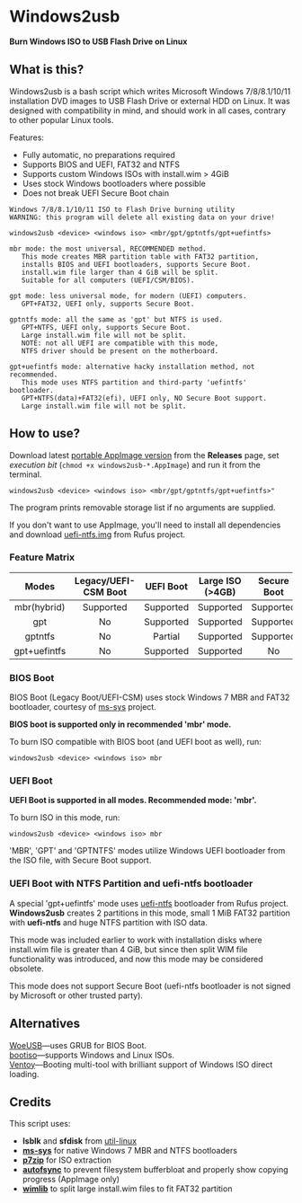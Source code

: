 # Windows2usb
**Burn Windows ISO to USB Flash Drive on Linux**

## What is this?

Windows2usb is a bash script which writes Microsoft Windows 7/8/8.1/10/11 installation DVD images to USB Flash Drive or external HDD on Linux. It was designed with compatibility in mind, and should work in all cases, contrary to other popular Linux tools.

Features:

* Fully automatic, no preparations required
* Supports BIOS and UEFI, FAT32 and NTFS
* Supports custom Windows ISOs with install.wim > 4GiB
* Uses stock Windows bootloaders where possible
* Does not break UEFI Secure Boot chain

```
Windows 7/8/8.1/10/11 ISO to Flash Drive burning utility
WARNING: this program will delete all existing data on your drive!

windows2usb <device> <windows iso> <mbr/gpt/gptntfs/gpt+uefintfs>

mbr mode: the most universal, RECOMMENDED method.
   This mode creates MBR partition table with FAT32 partition,
   installs BIOS and UEFI bootloaders, supports Secure Boot.
   install.wim file larger than 4 GiB will be split.
   Suitable for all computers (UEFI/CSM/BIOS).

gpt mode: less universal mode, for modern (UEFI) computers.
   GPT+FAT32, UEFI only, supports Secure Boot.

gptntfs mode: all the same as 'gpt' but NTFS is used.
   GPT+NTFS, UEFI only, supports Secure Boot.
   Large install.wim file will not be split.
   NOTE: not all UEFI are compatible with this mode,
   NTFS driver should be present on the motherboard.

gpt+uefintfs mode: alternative hacky installation method, not recommended.
   This mode uses NTFS partition and third-party 'uefintfs' bootloader.
   GPT+NTFS(data)+FAT32(efi), UEFI only, NO Secure Boot support.
   Large install.wim file will not be split.
```

## How to use?

Download latest [portable AppImage version](https://github.com/ValdikSS/windows2usb/releases) from the **Releases** page, set *execution bit* (`chmod +x windows2usb-*.AppImage`) and run it from the terminal.

`windows2usb <device> <windows iso> <mbr/gpt/gptntfs/gpt+uefintfs>"`

The program prints removable storage list if no arguments are supplied.

If you don't want to use AppImage, you'll need to install all dependencies and download [uefi-ntfs.img](https://github.com/pbatard/rufus/tree/master/res/uefi) from Rufus project.

### Feature Matrix

|Modes       |Legacy/UEFI-CSM Boot|UEFI Boot|Large ISO (>4GB)|Secure Boot|File System|Part Table|
|:----------:|:------------------:|:-------:|:--------------:|:---------:|:---------:|:--------:|
|mbr(hybrid) |Supported           |Supported|Supported       |Supported  |FAT32      |MBR       |
|gpt         |No                  |Supported|Supported       |Supported  |FAT32      |GPT       |
|gptntfs     |No                  |Partial  |Supported       |Supported  |NTFS       |GPT       |
|gpt+uefintfs|No                  |Supported|Supported       |No         |NTFS       |GPT       |

### BIOS Boot

BIOS Boot (Legacy Boot/UEFI-CSM) uses stock Windows 7 MBR and FAT32 bootloader, courtesy of [ms-sys](http://ms-sys.sourceforge.net/) project.

**BIOS boot is supported only in recommended 'mbr' mode.**

To burn ISO compatible with BIOS boot (and UEFI boot as well), run:

`windows2usb <device> <windows iso> mbr`

### UEFI Boot

**UEFI Boot is supported in all modes. Recommended mode: 'mbr'.**

To burn ISO in this mode, run:

`windows2usb <device> <windows iso> mbr`

'MBR', 'GPT' and 'GPTNTFS' modes utilize Windows UEFI bootloader from the ISO file, with Secure Boot support.

### UEFI Boot with NTFS Partition and uefi-ntfs bootloader

A special 'gpt+uefintfs' mode uses [uefi-ntfs](https://github.com/pbatard/uefi-ntfs) bootloader from Rufus project. **Windows2usb** creates 2 partitions in this mode, small 1 MiB FAT32 partition with **uefi-ntfs** and huge NTFS partition with ISO data.

This mode was included earlier to work with installation disks where install.wim file is greater than 4 GiB, but since then split WIM file functionality was introduced, and now this mode may be considered obsolete.

This mode does not support Secure Boot (uefi-ntfs bootloader is not signed by Microsoft or other trusted party).

## Alternatives

[WoeUSB](https://github.com/WoeUSB/WoeUSB)—uses GRUB for BIOS Boot.  
[bootiso](https://github.com/jsamr/bootiso/)—supports Windows and Linux ISOs.  
[Ventoy](https://www.ventoy.net/en/index.html)—Booting multi-tool with brilliant support of Windows ISO direct loading.

## Credits

This script uses:

* **lsblk** and **sfdisk** from [util-linux](https://mirrors.edge.kernel.org/pub/linux/utils/util-linux/)
* [**ms-sys**](http://ms-sys.sourceforge.net/) for native Windows 7 MBR and NTFS bootloaders
* [**p7zip**](https://www.7-zip.org/) for ISO extraction
* [**autofsync**](https://github.com/i-rinat/autofsync/) to prevent filesystem bufferbloat and properly show copying progress (AppImage only)
* [**wimlib**](https://wimlib.net/) to split large install.wim files to fit FAT32 partition
